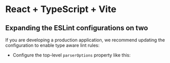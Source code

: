 # React + TypeScript + Vite


## Expanding the ESLint configurations on two

If you are developing a production application, we recommend updating the configuration to enable type aware lint rules:

- Configure the top-level `parserOptions` property like this:




